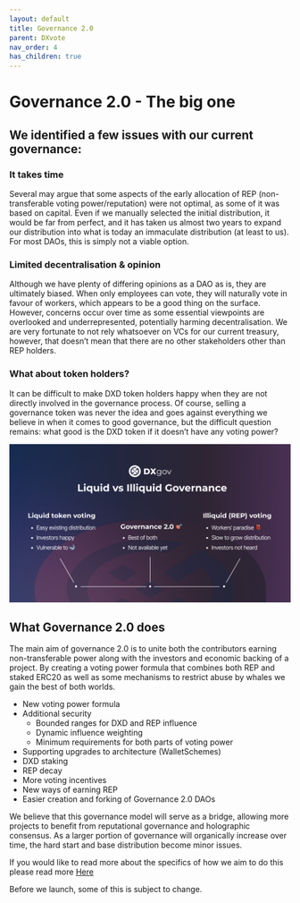 ```yaml
---
layout: default
title: Governance 2.0
parent: DXvote
nav_order: 4
has_children: true
---
```


# Governance 2.0 - The big one

## We identified a few issues with our current governance:

### It takes time
Several may argue that some aspects of the early allocation of REP (non-transferable voting power/reputation) were not optimal, as some of it was based on capital. Even if we manually selected the initial distribution, it would be far from perfect, and it has taken us almost two years to expand our distribution into what is today an immaculate distribution (at least to us). For most DAOs, this is simply not a viable option.
### Limited decentralisation & opinion
Although we have plenty of differing opinions as a DAO as is, they are ultimately biased. When only employees can vote, they will naturally vote in favour of workers, which appears to be a good thing on the surface. However, concerns occur over time as some essential viewpoints are overlooked and underrepresented, potentially harming decentralisation. We are very fortunate to not rely whatsoever on VCs for our current treasury, however, that doesn’t mean that there are no other stakeholders other than REP holders.
### What about token holders?
It can be difficult to make DXD token holders happy when they are not directly involved in the governance process. Of course, selling a governance token was never the idea and goes against everything we believe in when it comes to good governance, but the difficult question remains: what good is the DXD token if it doesn’t have any voting power?
 
![Wallet architecture](/assets/images/dxgov/gov2.png)

## What Governance 2.0 does
The main aim of governance 2.0 is to unite both the contributors earning non-transferable power along with the investors and economic backing of a project. By creating a voting power formula that combines both REP and staked ERC20 as well as some mechanisms to restrict abuse by whales we gain the best of both worlds.

- New voting power formula
- Additional security
  - Bounded ranges for DXD and REP influence
  - Dynamic influence weighting
  - Minimum requirements for both parts of voting power
- Supporting upgrades to architecture (WalletSchemes)
- DXD staking
- REP decay
- More voting incentives
- New ways of earning REP
- Easier creation and forking of Governance 2.0 DAOs

We believe that this governance model will serve as a bridge, allowing more projects to benefit from reputational governance and holographic consensus. As a larger portion of governance will organically increase over time, the hard start and base distribution become minor issues.


If you would like to read more about the specifics of how we aim to do this please read more <a href="https://ipfs.io/ipfs/QmYaUmBynYy9wVB4sKRQKJwm9jQNUCXv77uwQ1jpcHdZEf" target="_blank">Here</a>

Before we launch, some of this is subject to change.

